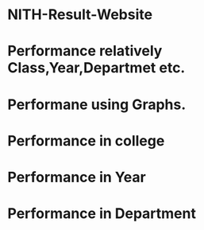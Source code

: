 # NITH-Result-Website
# Performance relatively Class,Year,Departmet etc.
# Performane using Graphs.
# Performance in college
# Performance in Year
# Performance in Department
